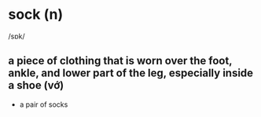# sock (n)

/sɒk/

## a piece of clothing that is worn over the foot, ankle, and lower part of the leg, especially inside a shoe (vớ)

- a pair of socks